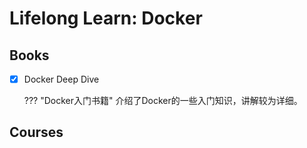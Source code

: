 # Lifelong Learn: Docker


## Books

- [x] Docker Deep Dive

    ??? "Docker入门书籍"
        介绍了Docker的一些入门知识，讲解较为详细。


## Courses
